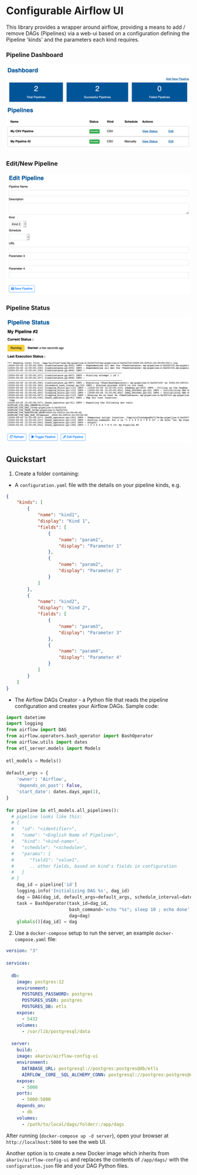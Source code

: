 # Configurable Airflow UI

This library provides a wrapper around airflow, providing a means to add / remove DAGs (Pipelines) via a web-ui based on a configuration defining the Pipeline 'kinds' and the parameters each kind requires.

### Pipeline Dashboard
![Pipeline Dashboard](docs/images/dashboard.png)

### Edit/New Pipeline
![Edit/New Pipeline](docs/images/edit.png)

### Pipeline Status
![Pipeline Status](docs/images/status.png)

## Quickstart

1. Create a folder containing:

- A `configuration.yaml` file with the details on your pipeline kinds, e.g. 

```json
{
    "kinds": [
        {
            "name": "kind1",
            "display": "Kind 1",
            "fields": [
                {
                    "name": "param1",
                    "display": "Parameter 1"
                },
                {
                    "name": "param2",
                    "display": "Parameter 2"
                }
            ]
        },
        {
            "name": "kind2",
            "display": "Kind 2",
            "fields": [
                {
                    "name": "param3",
                    "display": "Parameter 3"
                },
                {
                    "name": "param4",
                    "display": "Parameter 4"
                }
            ]
        }
    ]
}
```

- The Airflow DAGs Creator - a Python file that reads the pipeline configuration and creates your Airflow DAGs.
  Sample code:

```python
import datetime
import logging
from airflow import DAG
from airflow.operators.bash_operator import BashOperator
from airflow.utils import dates
from etl_server.models import Models

etl_models = Models()

default_args = {
    'owner': 'Airflow',
    'depends_on_past': False,
    'start_date': dates.days_ago(1),
}

for pipeline in etl_models.all_pipelines():
  # pipeline looks like this:
  # {
  #   "id": "<identifier>",
  #   "name": "<English Name of Pipeline>",
  #   "kind": "<kind-name>",
  #   "schedule": "<schedule>",
  #   "params": {
  #      "field1": "value1",
  #      .. other fields, based on kind's fields in configuration
  #   }
  # }
    dag_id = pipeline['id']
    logging.info('Initializing DAG %s', dag_id)
    dag = DAG(dag_id, default_args=default_args, schedule_interval=datetime.timedelta(days=1))
    task = BashOperator(task_id=dag_id,
                        bash_command='echo "%s"; sleep 10 ; echo done' % pipeline['name'],
                        dag=dag)
    globals()[dag_id] = dag

```

2. Use a `docker-compose` setup to run the server, an example `docker-compose.yaml` file:

```yaml
version: "3"

services:

  db:
    image: postgres:12
    environment:
      POSTGRES_PASSWORD: postgres
      POSTGRES_USER: postgres
      POSTGRES_DB: etls
    expose:
      - 5432
    volumes: 
      - /var/lib/postgresql/data

  server:
    build: .
    image: akariv/airflow-config-ui
    environment:
      DATABASE_URL: postgresql://postgres:postgres@db/etls
      AIRFLOW__CORE__SQL_ALCHEMY_CONN: postgresql://postgres:postgres@db/etls
    expose:
      - 5000
    ports:
      - 5000:5000
    depends_on: 
      - db
    volumes: 
      - /path/to/local/dags/folder/:/app/dags
```

After running (`docker-compose up -d server`), open your browser at `http://localhost:5000` to see the web UI.

Another option is to create a new Docker image which inherits from `akariv/airflow-config-ui` and replaces the contents of `/app/dags/` with the `configuration.json` file and your DAG Python files.